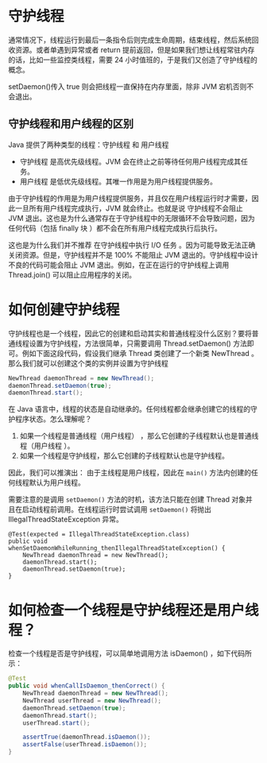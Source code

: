# 守护线程

通常情况下，线程运行到最后一条指令后则完成生命周期，结束线程，然后系统回收资源。或者单遇到异常或者 return 提前返回，但是如果我们想让线程常驻内存的话，比如一些监控类线程，需要 24 小时值班的，于是我们又创造了守护线程的概念。

setDaemon()传入 true 则会把线程一直保持在内存里面，除非 JVM 宕机否则不会退出。

## 守护线程和用户线程的区别

Java 提供了两种类型的线程：守护线程 和 用户线程

- 守护线程 是高优先级线程。JVM 会在终止之前等待任何用户线程完成其任务。
- 用户线程 是低优先级线程。其唯一作用是为用户线程提供服务。

由于守护线程的作用是为用户线程提供服务，并且仅在用户线程运行时才需要，因此一旦所有用户线程完成执行，JVM 就会终止。也就是说 守护线程不会阻止 JVM 退出。这也是为什么通常存在于守护线程中的无限循环不会导致问题，因为任何代码（包括 finally 块 ）都不会在所有用户线程完成执行后执行。

这也是为什么我们并不推荐 在守护线程中执行 I/O 任务 。因为可能导致无法正确关闭资源。但是，守护线程并不是 100% 不能阻止 JVM 退出的。守护线程中设计不良的代码可能会阻止 JVM 退出。例如，在正在运行的守护线程上调用 Thread.join() 可以阻止应用程序的关闭。

# 如何创建守护线程

守护线程也是一个线程，因此它的创建和启动其实和普通线程没什么区别？要将普通线程设置为守护线程，方法很简单，只需要调用 Thread.setDaemon() 方法即可。例如下面这段代码，假设我们继承 Thread 类创建了一个新类 NewThread 。那么我们就可以创建这个类的实例并设置为守护线程

```java
NewThread daemonThread = new NewThread();
daemonThread.setDaemon(true);
daemonThread.start();
```

在 Java 语言中，线程的状态是自动继承的。任何线程都会继承创建它的线程的守护程序状态。怎么理解呢？

1. 如果一个线程是普通线程（用户线程） ，那么它创建的子线程默认也是普通线程（用户线程 ）。
2. 如果一个线程是守护线程，那么它创建的子线程默认也是守护线程。

因此，我们可以推演出： 由于主线程是用户线程，因此在 `main()` 方法内创建的任何线程默认为用户线程。

需要注意的是调用 `setDaemon()` 方法的时机，该方法只能在创建 Thread 对象并且在启动线程前调用。在线程运行时尝试调用 `setDaemon()` 将抛出 IllegalThreadStateException 异常。

```
@Test(expected = IllegalThreadStateException.class)
public void whenSetDaemonWhileRunning_thenIllegalThreadStateException() {
    NewThread daemonThread = new NewThread();
    daemonThread.start();
    daemonThread.setDaemon(true);
}
```

# 如何检查一个线程是守护线程还是用户线程？

检查一个线程是否是守护线程，可以简单地调用方法 isDaemon() ，如下代码所示：

```java
@Test
public void whenCallIsDaemon_thenCorrect() {
    NewThread daemonThread = new NewThread();
    NewThread userThread = new NewThread();
    daemonThread.setDaemon(true);
    daemonThread.start();
    userThread.start();

    assertTrue(daemonThread.isDaemon());
    assertFalse(userThread.isDaemon());
}
```
